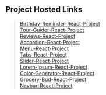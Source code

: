 ## Project Hosted Links


> [Birthday-Reminder-React-Project](https://arun-kushwaha04.github.io/Birthday-Reminder-React-Project/)<br>
> [Tour-Guider-React-Project](https://arun-kushwaha04.github.io/Tour-Guider-React-Project/)<br>
> [Reviews-React-Project](https://arun-kushwaha04.github.io/Reviews-React-Project/)<br>
> [Accordion-React-Project](https://arun-kushwaha04.github.io/Accordion-React-Project/)<br>
> [Menu-React-Project](https://arun-kushwaha04.github.io/Menu-React-Project/)<br>
> [Tabs-React-Project](https://arun-kushwaha04.github.io/Tabs-React-Project/)<br>
> [Slider-React-Project](https://arun-kushwaha04.github.io/Slider-React-Project/)<br>
> [Lorem-Ipsum-React-Project](https://arun-kushwaha04.github.io/Lorem-Ipsum-React-Project/)<br>
> [Color-Generator-React-Project](https://arun-kushwaha04.github.io/Color-Generator-React-Project/)<br>
> [Grocery-Bud-React-Project](https://arun-kushwaha04.github.io/Grocery-Bud-React-Project/)<br>
> [Navbar-React-Project](https://arun-kushwaha04.github.io/Navbar-React-Project/)<br>
